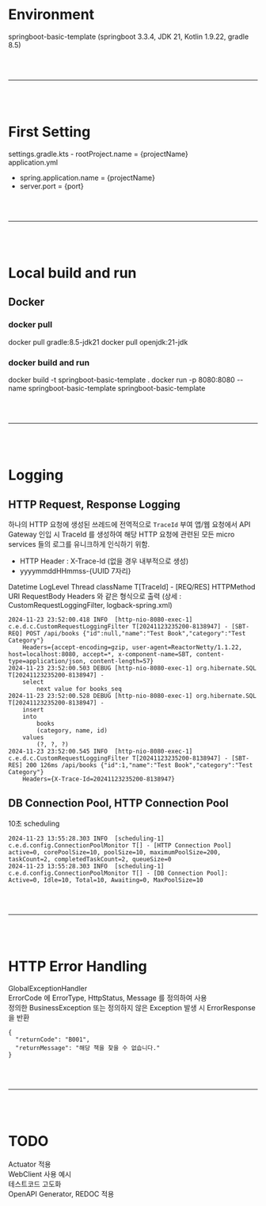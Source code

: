 # Environment
springboot-basic-template 
(springboot 3.3.4, JDK 21, Kotlin 1.9.22, gradle 8.5)

<br>
<br>

---

<br>
<br>

# First Setting
settings.gradle.kts - rootProject.name = {projectName}  <br>
application.yml <br>
- spring.application.name = {projectName}
- server.port = {port}

<br>
<br>

---

<br>
<br>

# Local build and run

## Docker

### docker pull
docker pull gradle:8.5-jdk21
docker pull openjdk:21-jdk

### docker build and run
docker build -t springboot-basic-template .
docker run -p 8080:8080 --name springboot-basic-template springboot-basic-template


<br>
<br>

---

<br>
<br>


# Logging

## HTTP Request, Response Logging
하나의 HTTP 요청에 생성된 쓰레드에 전역적으로 `TraceId` 부여
앱/웹 요청에서 API Gateway 인입 시 TraceId 를 생성하여 해당 HTTP 요청에 관련된 모든 micro services 들의 로그를 유니크하게 인식하기 위함.
- HTTP Header : X-Trace-Id    (없을 경우 내부적으로 생성)
- yyyymmddHHmmss-{UUID 7자리}

Datetime LogLevel Thread className T[TraceId] - [REQ/RES] HTTPMethod URI RequestBody 
    Headers
와 같은 형식으로 출력 (상세 : CustomRequestLoggingFilter, logback-spring.xml)
```
2024-11-23 23:52:00.418 INFO  [http-nio-8080-exec-1] c.e.d.c.CustomRequestLoggingFilter T[20241123235200-8138947] - [SBT-REQ] POST /api/books {"id":null,"name":"Test Book","category":"Test Category"}
    Headers={accept-encoding=gzip, user-agent=ReactorNetty/1.1.22, host=localhost:8080, accept=*, x-component-name=SBT, content-type=application/json, content-length=57}
2024-11-23 23:52:00.503 DEBUG [http-nio-8080-exec-1] org.hibernate.SQL T[20241123235200-8138947] - 
    select
        next value for books_seq
2024-11-23 23:52:00.528 DEBUG [http-nio-8080-exec-1] org.hibernate.SQL T[20241123235200-8138947] - 
    insert 
    into
        books
        (category, name, id) 
    values
        (?, ?, ?)    
2024-11-23 23:52:00.545 INFO  [http-nio-8080-exec-1] c.e.d.c.CustomRequestLoggingFilter T[20241123235200-8138947] - [SBT-RES] 200 126ms /api/books {"id":1,"name":"Test Book","category":"Test Category"}
    Headers={X-Trace-Id=20241123235200-8138947}    
```

## DB Connection Pool, HTTP Connection Pool
10초 scheduling

```
2024-11-23 13:55:28.303 INFO  [scheduling-1] c.e.d.config.ConnectionPoolMonitor T[] - [HTTP Connection Pool] active=0, corePoolSize=10, poolSize=10, maximumPoolSize=200, taskCount=2, completedTaskCount=2, queueSize=0
2024-11-23 13:55:28.303 INFO  [scheduling-1] c.e.d.config.ConnectionPoolMonitor T[] - [DB Connection Pool]: Active=0, Idle=10, Total=10, Awaiting=0, MaxPoolSize=10 
```

<br>
<br>

---

<br>
<br>

# HTTP Error Handling
GlobalExceptionHandler <br>
ErrorCode 에 ErrorType, HttpStatus, Message 를 정의하여 사용 <br>
정의한 BusinessException 또는 정의하지 않은 Exception 발생 시 ErrorResponse 을 반환 <br>

```
{
  "returnCode": "B001",
  "returnMessage": "해당 책을 찾을 수 없습니다."
}
``` 

<br>
<br>

---

<br>
<br>


# TODO
Actuator 적용 <br>
WebClient 사용 예시 <br>
테스트코드 고도화 <br>
OpenAPI Generator, REDOC 적용